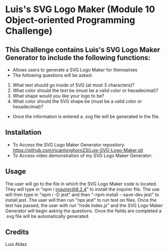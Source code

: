 # Luis's SVG Logo Maker (Module 10 Object-oriented Programming Challenge) 


## This Challenge contains Luis's SVG Logo Maker Generator to include the following functions:
- Allows users to generate a SVG Logo Maker for themselves
- The following questions will be asked:
 1. What text should go inside of SVG (at most 3 characters)?
 2. What color should the text be (must be a valid color or hexadecimal)?
 3. What shape would you like your logo to be?
 4. What color should the SVG shape be (must be a valid color or hexadecimal)?

- Once the information is entered a .svg file will be generated in the file.


## Installation
- To Access the SVG Logo Maker Generator repository: https://github.com/ricanlonghorn23/Luis-SVG-Logo-Maker.git
- To Access video demonstration of my SVG Logo Maker Generator: 



## Usage
The user will go to the file in which the SVG Logo Maker code is located. They will type in “npm i inquirer@8.2.4” to install the inquirer file. The use will then type in "npm i -D jest" and then  "-npm install --save-dev jest" to install jest. The user will then run "npx jest" to run test on files. Once the test has passed, the user with run “node index.js” and the SVG Logo Maker Generator will begin asking the questions. Once the fields are completed a .svg file will be automatically generated.


 
## Credits
Luis Aldaz